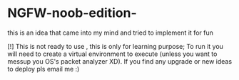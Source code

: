 # NGFW-noob-edition-
this is an idea that came into my mind and tried to implement it for fun

[!] This is not ready to use , this is only for learning purpose; To run it you will need to create a virtual environment to execute (unless you want to messup you OS's packet analyzer XD).
If you find any upgrade or new ideas to deploy pls email me :)
